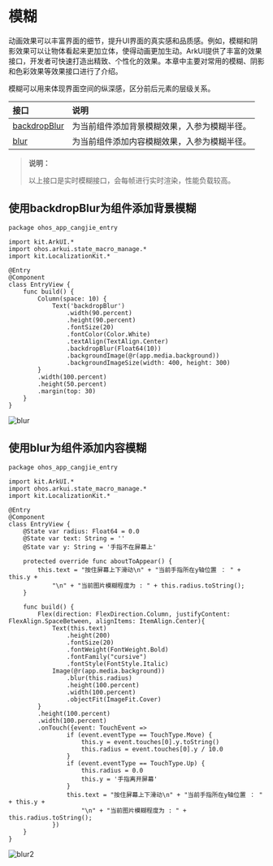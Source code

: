 # 模糊

动画效果可以丰富界面的细节，提升UI界面的真实感和品质感。例如，模糊和阴影效果可以让物体看起来更加立体，使得动画更加生动。ArkUI提供了丰富的效果接口，开发者可快速打造出精致、个性化的效果。本章中主要对常用的模糊、阴影和色彩效果等效果接口进行了介绍。

模糊可以用来体现界面空间的纵深感，区分前后元素的层级关系。

| 接口                                                         | 说明                                         |
| :------------------------------------------------------------ | :-------------------------------------------- |
| [backdropBlur](../../../reference/source_zh_cn/arkui-cj/cj-universal-attribute-background.md#func-backdropblurfloat64) | 为当前组件添加背景模糊效果，入参为模糊半径。 |
| [blur](../../../reference/source_zh_cn/arkui-cj/cj-universal-attribute-imageeffect.md#func-blurfloat64) | 为当前组件添加内容模糊效果，入参为模糊半径。 |

> **说明：**
>
> 以上接口是实时模糊接口，会每帧进行实时渲染，性能负载较高。

## 使用backdropBlur为组件添加背景模糊

 <!-- run -->

```cangjie
package ohos_app_cangjie_entry

import kit.ArkUI.*
import ohos.arkui.state_macro_manage.*
import kit.LocalizationKit.*

@Entry
@Component
class EntryView {
    func build() {
        Column(space: 10) {
            Text('backdropBlur')
                .width(90.percent)
                .height(90.percent)
                .fontSize(20)
                .fontColor(Color.White)
                .textAlign(TextAlign.Center)
                .backdropBlur(Float64(10))
                .backgroundImage(@r(app.media.background))
                .backgroundImageSize(width: 400, height: 300)
        }
        .width(100.percent)
        .height(50.percent)
        .margin(top: 30)
    }
}
```

![blur](./figures/blur.PNG)

## 使用blur为组件添加内容模糊

 <!-- run -->

```cangjie
package ohos_app_cangjie_entry

import kit.ArkUI.*
import ohos.arkui.state_macro_manage.*
import kit.LocalizationKit.*

@Entry
@Component
class EntryView {
    @State var radius: Float64 = 0.0
    @State var text: String = ''
    @State var y: String = '手指不在屏幕上'

    protected override func aboutToAppear() {
        this.text = "按住屏幕上下滑动\n" + "当前手指所在y轴位置 ： " + this.y +
            "\n" + "当前图片模糊程度为 : " + this.radius.toString();
    }

    func build() {
        Flex(direction: FlexDirection.Column, justifyContent: FlexAlign.SpaceBetween, alignItems: ItemAlign.Center){
            Text(this.text)
                .height(200)
                .fontSize(20)
                .fontWeight(FontWeight.Bold)
                .fontFamily("cursive")
                .fontStyle(FontStyle.Italic)
            Image(@r(app.media.background))
                .blur(this.radius)
                .height(100.percent)
                .width(100.percent)
                .objectFit(ImageFit.Cover)
        }
        .height(100.percent)
        .width(100.percent)
        .onTouch({event: TouchEvent =>
                if (event.eventType == TouchType.Move) {
                    this.y = event.touches[0].y.toString()
                    this.radius = event.touches[0].y / 10.0
                }
                if (event.eventType == TouchType.Up) {
                    this.radius = 0.0
                    this.y = '手指离开屏幕'
                }
                this.text = "按住屏幕上下滑动\n" + "当前手指所在y轴位置 ： " + this.y +
                    "\n" + "当前图片模糊程度为 : " + this.radius.toString();
            })
    }
}
```

![blur2](./figures/blur2.gif)
